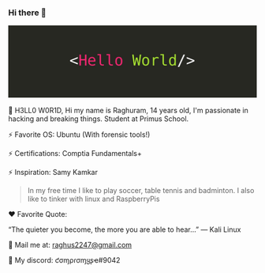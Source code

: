 ### Hi there 👋

<!--
**compromyse/compromyse** is a ✨ _special_ ✨ repository because its `README.md` (this file) appears on your GitHub profile.

Here are some ideas to get you started:

- 🔭 I’m currently working on ...
- 🌱 I’m currently learning ...
- 👯 I’m looking to collaborate on ...
- 🤔 I’m looking for help with ...
- 💬 Ask me about ...
- 📫 How to reach me: ...
- 😄 Pronouns: ...
- ⚡ Fun fact: ...
-->

![h3ll0w0r1d](./h3ll0w0r1d.jpeg)

👋 H3LL0 W0R1D,
Hi my name is Raghuram, 14 years old, I'm passionate in hacking and breaking things. Student at Primus School.

⚡ Favorite OS: Ubuntu (With forensic tools!)

⚡ Certifications: Comptia Fundamentals+

⚡ Inspiration: Samy Kamkar

> In my free time I like to play soccer, table tennis and badminton. I also like to tinker with linux and RaspberryPis

❤️ Favorite Quote:

“The quieter you become, the more you are able to hear…” ― Kali Linux

📧 Mail me at: raghus2247@gmail.com

💬 My discord: ƈσɱρɾσɱყʂҽ#9042
